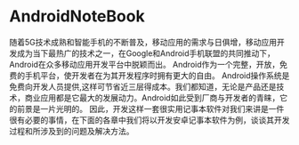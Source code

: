 # AndroidNoteBook
随着5G技术成熟和智能手机的不断普及，移动应用的需求与日俱增，移动应用开发成为当下最热广的技术之一，在Google和Android手机联盟的共同推动下，Android在众多移动应用开发平台中脱颖而出。
Android作为一个完整，开放，免费的手机平台，使开发者在为其开发程序时拥有更大的自由。 Android操作系统是免费向开发人员提供,这样可节省近三层得成本。我们都知道，无论是产品还是技术，商业应用都是它最大的发展动力。Android如此受到厂商与开发者的青睐，它的前景是一片光明的。
因此，开发这样一套很实用记事本软件对我们来讲是一件很有必要的事情，在下面的各章中我们将以开发安卓记事本软件为例，谈谈其开发过程和所涉及到的问题及解决方法。

